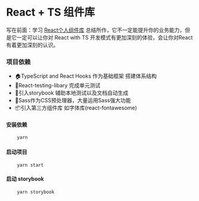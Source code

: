 <!--
 * @Author: shanzhilin
 * @Date: 2021-12-15 00:35:33
 * @LastEditors: shanzhilin
 * @LastEditTime: 2021-12-15 00:39:39
-->
# React + TS 组件库

写在前面：学习 [React个人组件库](https://coding.imooc.com/class/428.html) 总结所作，它不一定能提升你的业务能力，但是它一定可以让你对 React with TS 开发模式有更加深刻的体验，会让你对React 有着更加深刻的认识。

### 项目依赖
* 🏠TypeScript and React Hooks 作为基础框架 搭建体系结构
* 👷React-testing-libary 完成单元测试
* 📕引入storybook 辅助本地测试以及文档自动生成
* 🌹Sass作为CSS预处理器，大量运用Sass强大功能
* 📦引入第三方组件库 如字体库(react-fontawesome)

#### 安装依赖
```js
    yarn
```

#### 启动项目
```
    yarn start
```

#### 启动 storybook
```
    yarn storybook
```